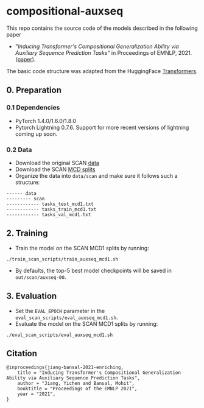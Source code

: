 # compositional-auxseq

This repo contains the source code of the models described in the following paper 
* *"Inducing Transformer's Compositional Generalization Ability via Auxiliary Sequence Prediction Tasks"* in Proceedings of EMNLP, 2021. ([paper](https://arxiv.org/abs/2109.15256)).

The basic code structure was adapted from the HuggingFace [Transformers](https://github.com/huggingface/transformers).

## 0. Preparation
### 0.1 Dependencies
* PyTorch 1.4.0/1.6.0/1.8.0
* Pytorch Lightning 0.7.6. Support for more recent versions of lightning coming up soon.

### 0.2 Data

* Download the original SCAN [data](https://github.com/brendenlake/SCAN)
* Download the SCAN [MCD splits](https://github.com/google-research/google-research/tree/master/cfq)
* Organize the data into `data/scan` and make sure it follows such a structure:
```
------ data
--------- scan
------------ tasks_test_mcd1.txt
------------ tasks_train_mcd1.txt
------------ tasks_val_mcd1.txt
```

## 2. Training
* Train the model on the SCAN MCD1 splits by running:
```
./train_scan_scripts/train_auxseq_mcd1.sh
```
* By defaults, the top-5 best model checkpoints will be saved in `out/scan/auxseq-00`.

## 3. Evaluation
* Set the `EVAL_EPOCH` parameter in the `eval_scan_scripts/eval_auxseq_mcd1.sh`.
* Evaluate the model on the SCAN MCD1 splits by running:
```
./eval_scan_scripts/eval_auxseq_mcd1.sh
```

## Citation
```
@inproceedings{jiang-bansal-2021-enriching,
    title = "Inducing Transformer's Compositional Generalization Ability via Auxiliary Sequence Prediction Tasks",
    author = "Jiang, Yichen and Bansal, Mohit",
    booktitle = "Proceedings of the EMNLP 2021",
    year = "2021",
}